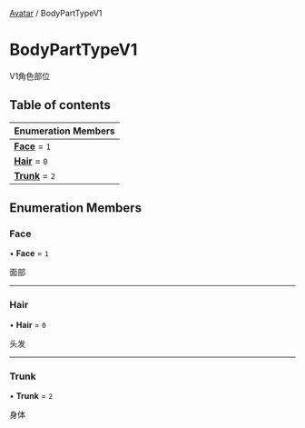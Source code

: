 [Avatar](../groups/Avatar.Avatar.md) / BodyPartTypeV1

# BodyPartTypeV1 <Badge type="tip" text="Enumeration" /> <Score text="BodyPartTypeV1" />

V1角色部位

## Table of contents

| Enumeration Members |
| :-----|
| **[Face](Gameplay.BodyPartTypeV1.md#face)** = ``1`` <br> |
| **[Hair](Gameplay.BodyPartTypeV1.md#hair)** = ``0`` <br> |
| **[Trunk](Gameplay.BodyPartTypeV1.md#trunk)** = ``2`` <br> |

## Enumeration Members

### Face <Score text="Face" /> 

• **Face** = ``1``

面部

___

### Hair <Score text="Hair" /> 

• **Hair** = ``0``

头发

___

### Trunk <Score text="Trunk" /> 

• **Trunk** = ``2``

身体
